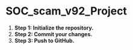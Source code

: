 # SOC_scam_v92_Project

1. **Step 1: Initialize the repository.**
2. **Step 2: Commit your changes.**
3. **Step 3: Push to GitHub.**

